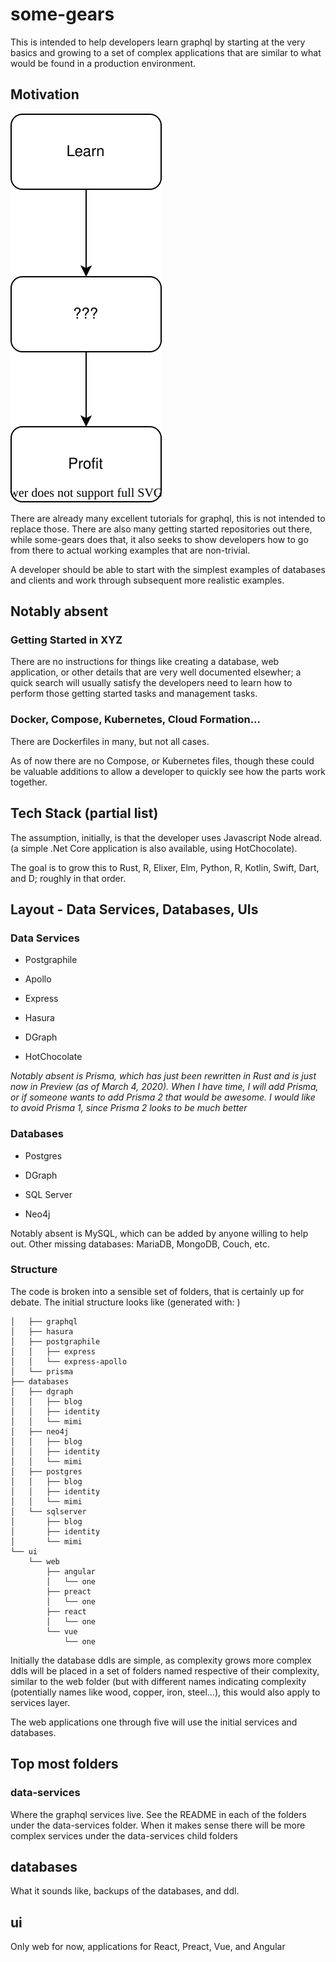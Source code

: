 # some-gears

This is intended to help developers learn graphql by starting at the very basics and growing to a set of complex applications that are similar to what would be found in a production environment.

## Motivation

![](./coding.svg)



There are already many excellent tutorials for graphql, this is not intended to replace those.  There are also many getting started repositories out there, while some-gears does that, it also seeks to show developers how to go from there to actual working examples that are non-trivial.

A developer should be able to start with the simplest examples of databases and clients and work through subsequent more realistic examples.

## Notably absent

### Getting Started in XYZ

There are no instructions for things like creating a database, web application, or other details that are very well documented elsewher; a quick search will usually satisfy the developers need to learn how to perform those getting started tasks and management tasks.

### Docker, Compose, Kubernetes, Cloud Formation...

There are Dockerfiles in many, but not all cases.

As of now there are no Compose, or Kubernetes files, though these could be valuable additions to allow a developer to quickly see how the parts work together.

## Tech Stack (partial list)

The assumption, initially, is that the developer uses Javascript Node alread. (a simple .Net Core application is also available, using HotChocolate).

The goal is to grow this to Rust, R, Elixer, Elm, Python, R, Kotlin, Swift, Dart, and D; roughly in that order.

## Layout - Data Services, Databases, UIs

### Data Services

* Postgraphile

* Apollo

* Express

* Hasura

* DGraph

* HotChocolate

*Notably absent is Prisma, which has just been rewritten in Rust and is just now in Preview (as of March 4, 2020).  When I have time, I will add Prisma, or if someone wants to add Prisma 2 that would be awesome. I would like to avoid Prisma 1, since Prisma 2 looks to be much better*

### Databases

* Postgres

* DGraph

* SQL Server

* Neo4j

Notably absent is MySQL, which can be added by anyone willing to help out. Other missing databases: MariaDB, MongoDB, Couch, etc.



### Structure

The code is broken into a sensible set of folders, that is certainly up for debate. The initial structure looks like (generated with: )

```├── data-services
│   ├── graphql
│   ├── hasura
│   ├── postgraphile
│   │   ├── express
│   │   └── express-apollo
│   └── prisma
├── databases
│   ├── dgraph
│   │   ├── blog
│   │   ├── identity
│   │   └── mimi
│   ├── neo4j
│   │   ├── blog
│   │   ├── identity
│   │   └── mimi
│   ├── postgres
│   │   ├── blog
│   │   ├── identity
│   │   └── mimi
│   └── sqlserver
│       ├── blog
│       ├── identity
│       └── mimi
└── ui
    └── web
        ├── angular
        │   └── one
        ├── preact
        │   └── one
        ├── react
        │   └── one
        └── vue
            └── one
```

Initially the database ddls are simple, as complexity grows more complex ddls will be placed in a set of folders named respective of their complexity, similar to the web folder (but with different names indicating complexity (potentially names like wood, copper, iron, steel...), this would also apply to services layer.

The web applications one through five will use the initial services and databases.


## Top most folders

### data-services 

Where the graphql services live.  See the README in each of the folders under the data-services folder.  When it makes sense there will be more complex services under the data-services child folders

## databases

What it sounds like, backups of the databases, and ddl.

## ui

Only web for now, applications for React, Preact, Vue, and Angular

